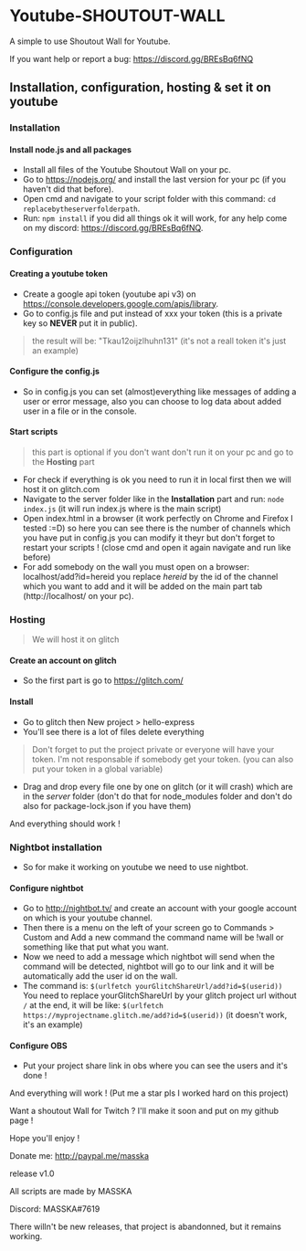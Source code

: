 # Youtube-SHOUTOUT-WALL

A simple to use Shoutout Wall for Youtube.

If you want help or report a bug: https://discord.gg/BREsBq6fNQ

## Installation, configuration, hosting & set it on youtube

### Installation


#### Install node.js and all packages

- Install all files of the Youtube Shoutout Wall on your pc.
- Go to https://nodejs.org/ and install the last version for your pc (if you haven't did that before).
- Open cmd and navigate to your script folder with this command: `cd replacebytheserverfolderpath`.
- Run: `npm install` if you did all things ok it will work, for any help come on my discord: https://discord.gg/BREsBq6fNQ.

### Configuration


#### Creating a youtube token

- Create a google api token (youtube api v3) on https://console.developers.google.com/apis/library.
- Go to config.js file and put instead of xxx your token (this is a private key so **NEVER** put it in public).
> the result will be: "Tkau12oijzlhuhn131" (it's not a reall token it's just an example)

#### Configure the config.js

- So in config.js you can set (almost)everything like messages of adding a user or error message,
  also you can choose to log data about added user in a file or in the console.
  
#### Start scripts
 > this part is optional if you don't want don't run it on your pc and go to the **Hosting** part
- For check if everything is ok you need to run it in local first then we will host it on glitch.com
- Navigate to the server folder like in the **Installation** part and run: `node index.js` (it will run index.js where is the main script)
- Open index.html in a browser (it work perfectly on Chrome and Firefox I tested :=D) so here you can see there is the number of channels
  which you have put in config.js you can modify it theyr but don't forget to restart your scripts ! (close cmd and open it again navigate and run like before)
- For add somebody on the wall you must open on a browser: localhost/add?id=hereid you replace *hereid* by the id of the channel which you want to add
  and it will be added on the main part tab (http://localhost/ on your pc).
  
### Hosting

> We will host it on glitch

#### Create an account on glitch

- So the first part is go to https://glitch.com/

#### Install

- Go to glitch then New project > hello-express
- You'll see there is a lot of files delete everything
> Don't forget to put the project private or everyone will have your token.
> I'm not responsable if somebody get your token. (you can also put your token in a global variable)
- Drag and drop every file one by one on glitch (or it will crash) which are in the *server* folder (don't do that for node_modules folder and don't do also for package-lock.json if you have them)

And everything should work !

### Nightbot installation

- So for make it working on youtube we need to use nightbot.

#### Configure nightbot

- Go to http://nightbot.tv/ and create an account with your google account on which is your youtube channel.
- Then there is a menu on the left of your screen go to Commands > Custom  and Add a new command the command name will be !wall or something like that put what you want.
- Now we need to add a message which nightbot will send when the command will be detected, nightbot will go to our link and it will be automatically add the user id on the wall.
- The command is: `$(urlfetch yourGlitchShareUrl/add?id=$(userid))` You need to replace yourGlitchShareUrl by your glitch project url without `/` at the end, it will be like: `$(urlfetch https://myprojectname.glitch.me/add?id=$(userid))` (it doesn't work, it's an example)

#### Configure OBS

- Put your project share link in obs where you can see the users and it's done !


And everything will work ! (Put me a star pls I worked hard on this project)

Want a shoutout Wall for Twitch ? I'll make it soon and put on my github page !

Hope you'll enjoy !

Donate me:
http://paypal.me/masska

release v1.0

All scripts are made by MASSKA

Discord: MASSKA#7619

There willn't be new releases, that project is abandonned, but it remains working.
